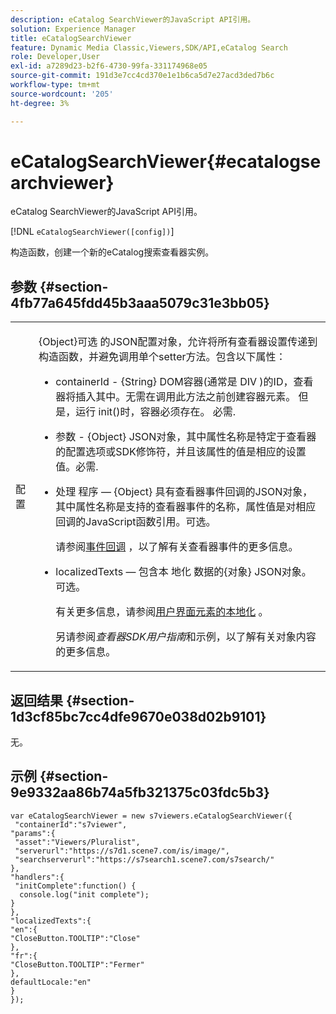```yaml
---
description: eCatalog SearchViewer的JavaScript API引用。
solution: Experience Manager
title: eCatalogSearchViewer
feature: Dynamic Media Classic,Viewers,SDK/API,eCatalog Search
role: Developer,User
exl-id: a7289d23-b2f6-4730-99fa-331174968e05
source-git-commit: 191d3e7cc4cd370e1e1b6ca5d7e27acd3ded7b6c
workflow-type: tm+mt
source-wordcount: '205'
ht-degree: 3%

---
```


# eCatalogSearchViewer{#ecatalogsearchviewer}

eCatalog SearchViewer的JavaScript API引用。

[!DNL `eCatalogSearchViewer([config])`]

构造函数，创建一个新的eCatalog搜索查看器实例。

## 参数 {#section-4fb77a645fdd45b3aaa5079c31e3bb05}

<table id="table_896DFF34A68A403DB93A6D597461A573"> 
 <tbody> 
  <tr> 
   <td colname="col1"> <p> <span class="codeph"> <span class="varname"> 配置  </span> </span> </p> </td> 
   <td colname="col2"> <p> <span class="codeph"> {Object}可选 </span> 的JSON配置对象，允许将所有查看器设置传递到构造函数，并避免调用单个setter方法。包含以下属性： </p> <p> 
     <ul id="ul_266C711E8E75471E90C15F39A96A142F"> 
      <li id="li_71857BBD652243A094E936C2C8EA9702"> <p> <span class="codeph"> containerId  </span> -  <span class="codeph"> {String} </span>  DOM容器(通常是 <span class="codeph"> DIV </span>)的ID，查看器将插入其中。无需在调用此方法之前创建容器元素。 但是，运行<span class="codeph"> init()</span>时，容器必须存在。 必需. </p> </li> 
      <li id="li_3D28979F04274AC9B507B33D4275FC3A"> <p> <span class="codeph"> 参数 </span>  -  <span class="codeph"> {Object}  </span> JSON对象，其中属性名称是特定于查看器的配置选项或SDK修饰符，并且该属性的值是相应的设置值。必需. </p> </li> 
      <li id="li_A40AC2167575415FB3383D070E27B9AB"> <p> <span class="codeph"> 处理 </span> 程序 —  <span class="codeph"> {Object} </span> 具有查看器事件回调的JSON对象，其中属性名称是支持的查看器事件的名称，属性值是对相应回调的JavaScript函数引用。可选。 </p> <p>请参阅<a href="../../../c-html5-s7-aem-asset-viewers/c-html5-20-ecatalog-viewer-about/c-html5-20-ecatalog-viewer-event-callbacks.md#concept-0bf5ff877043468db58ac62a92d002b6" format="dita" scope="local">事件回调</a> ，以了解有关查看器事件的更多信息。 </p> </li> 
      <li id="li_FE5B330E98834CB08C16FCA694F31BE3"> <p> <span class="codeph"> localizedTexts  </span>  — 包含本 <span class="codeph"> 地化 </span>数据的{对象} JSON对象。可选。 </p> <p>有关更多信息，请参阅<a href="../../../c-html5-s7-aem-asset-viewers/c-html5-20-ecatalog-viewer-about/c-html5-20-ecatalog-viewer-localization.md#concept-cbfc39344c494eb7b9f6a272cff0cc74" format="dita" scope="local">用户界面元素的本地化</a> 。 </p> <p>另请参阅<i>查看器SDK用户指南</i>和示例，以了解有关对象内容的更多信息。 </p> </li> 
     </ul> </p> </td> 
  </tr> 
 </tbody> 
</table>

## 返回结果 {#section-1d3cf85bc7cc4dfe9670e038d02b9101}

无。

## 示例 {#section-9e9332aa86b74a5fb321375c03fdc5b3}

```
var eCatalogSearchViewer = new s7viewers.eCatalogSearchViewer({ 
 "containerId":"s7viewer", 
"params":{ 
 "asset":"Viewers/Pluralist", 
 "serverurl":"https://s7d1.scene7.com/is/image/", 
 "searchserverurl":"https://s7search1.scene7.com/s7search/" 
}, 
"handlers":{ 
 "initComplete":function() { 
  console.log("init complete"); 
} 
}, 
"localizedTexts":{ 
"en":{ 
"CloseButton.TOOLTIP":"Close" 
}, 
"fr":{ 
"CloseButton.TOOLTIP":"Fermer" 
}, 
defaultLocale:"en" 
} 
});
```
